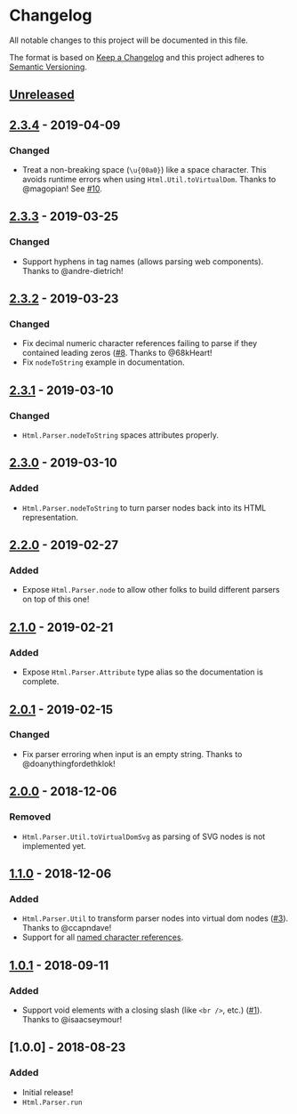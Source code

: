 # Changelog
All notable changes to this project will be documented in this file.

The format is based on [Keep a Changelog](http://keepachangelog.com/en/1.0.0/)
and this project adheres to [Semantic Versioning](http://semver.org/spec/v2.0.0.html).

## [Unreleased]

## [2.3.4] - 2019-04-09
### Changed
- Treat a non-breaking space (`\u{00a0}`) like a space character. This avoids runtime errors when using `Html.Util.toVirtualDom`. Thanks to @magopian! See [#10](https://github.com/hecrj/html-parser/issues/10).

## [2.3.3] - 2019-03-25
### Changed
- Support hyphens in tag names (allows parsing web components). Thanks to @andre-dietrich!

## [2.3.2] - 2019-03-23
### Changed
- Fix decimal numeric character references failing to parse if they contained leading zeros ([#8](https://github.com/hecrj/html-parser/pull/8). Thanks to @68kHeart!
- Fix `nodeToString` example in documentation.

## [2.3.1] - 2019-03-10
### Changed
- `Html.Parser.nodeToString` spaces attributes properly.

## [2.3.0] - 2019-03-10
### Added
- `Html.Parser.nodeToString` to turn parser nodes back into its HTML representation.

## [2.2.0] - 2019-02-27
### Added
- Expose `Html.Parser.node` to allow other folks to build different parsers on top of this one!

## [2.1.0] - 2019-02-21
### Added
- Expose `Html.Parser.Attribute` type alias so the documentation is complete.

## [2.0.1] - 2019-02-15
### Changed
- Fix parser erroring when input is an empty string. Thanks to @doanythingfordethklok!

## [2.0.0] - 2018-12-06
### Removed
- `Html.Parser.Util.toVirtualDomSvg` as parsing of SVG nodes is not implemented yet.

## [1.1.0] - 2018-12-06
### Added
- `Html.Parser.Util` to transform parser nodes into virtual dom nodes ([#3](https://github.com/hecrj/html-parser/pull/3)). Thanks to @ccapndave!
- Support for all [named character references][named-character-references].

## [1.0.1] - 2018-09-11
### Added
- Support void elements with a closing slash (like `<br />`, etc.) ([#1](https://github.com/hecrj/html-parser/pull/1)). Thanks to @isaacseymour!

## [1.0.0] - 2018-08-23
### Added
- Initial release!
- `Html.Parser.run`

[named-character-references]: https://www.w3.org/TR/html5/syntax.html#named-character-references

[Unreleased]: https://github.com/hecrj/html-parser/compare/2.3.4...HEAD
[2.3.4]: https://github.com/hecrj/html-parser/compare/2.3.3...2.3.4
[2.3.3]: https://github.com/hecrj/html-parser/compare/2.3.2...2.3.3
[2.3.2]: https://github.com/hecrj/html-parser/compare/2.3.1...2.3.2
[2.3.1]: https://github.com/hecrj/html-parser/compare/2.3.0...2.3.1
[2.3.0]: https://github.com/hecrj/html-parser/compare/2.2.0...2.3.0
[2.2.0]: https://github.com/hecrj/html-parser/compare/2.1.0...2.2.0
[2.1.0]: https://github.com/hecrj/html-parser/compare/2.0.1...2.1.0
[2.0.1]: https://github.com/hecrj/html-parser/compare/2.0.0...2.0.1
[2.0.0]: https://github.com/hecrj/html-parser/compare/1.1.0...2.0.0
[1.1.0]: https://github.com/hecrj/html-parser/compare/1.0.1...1.1.0
[1.0.1]: https://github.com/hecrj/html-parser/compare/1.0.0...1.0.1
